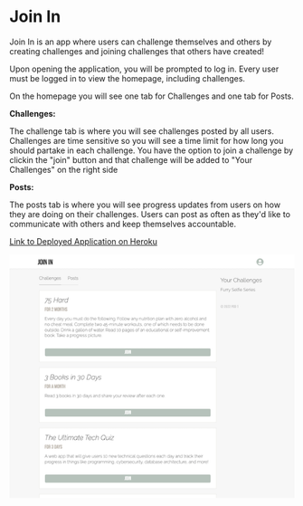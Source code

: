 # Join In

Join In is an app where users can challenge themselves and others by creating challenges and joining challenges that others have created!

Upon opening the application, you will be prompted to log in. Every user must be logged in to view the homepage, including challenges.

On the homepage you will see one tab for Challenges and one tab for Posts.


**Challenges:**

The challenge tab is where you will see challenges posted by all users. Challenges are time sensitive so you will see a time limit for how long you should partake in each challenge. You have the option to join a challenge by clickin the "join" button and that challenge will be added to "Your Challenges" on the right side 


**Posts:**

The posts tab is where you will see progress updates from users on how they are doing on their challenges. Users can post as often as they'd like to communicate with others and keep themselves accountable.



[Link to Deployed Application on Heroku](https://join-in-app.herokuapp.com/login)


![](./public/assets/app-screenshot.png)
